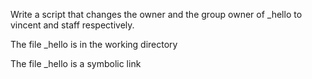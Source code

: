 Write a script that changes the owner and the group owner of _hello to vincent and staff respectively.



The file _hello is in the working directory

The file _hello is a symbolic link
